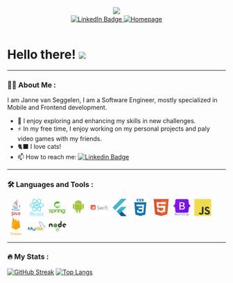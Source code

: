 <div id="header" align="center">
  <img src="https://i.giphy.com/media/v1.Y2lkPTc5MGI3NjExYXU5OWR2cjZudG9mbDRlMHR5bGF2NXZwaWx6OXh3eTlzY3A4ZGJuNiZlcD12MV9pbnRlcm5hbF9naWZfYnlfaWQmY3Q9Zw/E6jscXfv3AkWQ/giphy.gif" width="200"/>

  <div id="badges">
    <a href="https://www.linkedin.com/in/jvseg/">
      <img src="https://img.shields.io/badge/LinkedIn-blue?style=for-the-badge&logo=linkedin&logoColor=white" alt="LinkedIn Badge"/>
    </a>
    <a href="http://vanseggelen.net/">
      <img src="https://img.shields.io/badge/Portfolio-8A2BE2?style=for-the-badge&logo=linkedin&logoColor=white" alt="Homepage"/>
    </a>
  </div>

  <img src="https://komarev.com/ghpvc/?username=j-vseg&style=flat-square&color=blue" alt=""/>
</div>

<h1>
  Hello there!
  <img src="https://media.giphy.com/media/hvRJCLFzcasrR4ia7z/giphy.gif" width="30px"/>
</h1>

---

### :woman_technologist: About Me :
I am Janne van Seggelen, I am a Software Engineer, mostly specialized in Mobile and Frontend development.
- 🌱 I enjoy exploring and enhancing my skills in new challenges.
- ⚡ In my free time, I enjoy working on my personal projects and paly video games with my friends.
- 🐈‍⬛ I love cats!
- 📫 How to reach me: [![Linkedin Badge](https://img.shields.io/badge/-Janne%20van%20Seggelen-blue?style=flat&logo=Linkedin&logoColor=white)](https://www.linkedin.com/in/jvseg/)

---

### :hammer_and_wrench: Languages and Tools :
<div>
  <img src="https://github.com/devicons/devicon/blob/master/icons/java/java-original-wordmark.svg" title="Java" alt="Java" width="40" height="40"/>&nbsp;
  <img src="https://github.com/devicons/devicon/blob/master/icons/react/react-original-wordmark.svg" title="React" alt="React" width="40" height="40"/>&nbsp;
  <img src="https://github.com/devicons/devicon/blob/master/icons/spring/spring-original-wordmark.svg" title="Spring" alt="Spring" width="40" height="40"/>&nbsp;
  <img src="https://github.com/devicons/devicon/blob/master/icons/android/android-original-wordmark.svg" title="Android" alt="Android" width="40" height="40"/>&nbsp;
  <img src="https://github.com/devicons/devicon/blob/master/icons/swift/swift-original-wordmark.svg" title="Swift" alt="Swift" width="40" height="40"/>&nbsp;
  <img src="https://github.com/devicons/devicon/blob/master/icons/flutter/flutter-original.svg" title="Flutter" alt="Flutter" width="40" height="40"/>&nbsp;
  <img src="https://github.com/devicons/devicon/blob/master/icons/css3/css3-plain-wordmark.svg"  title="CSS3" alt="CSS" width="40" height="40"/>&nbsp;
  <img src="https://github.com/devicons/devicon/blob/master/icons/html5/html5-original.svg" title="HTML5" alt="HTML" width="40" height="40"/>&nbsp;
  <img src="https://github.com/devicons/devicon/blob/master/icons/bootstrap/bootstrap-original-wordmark.svg" title="Bootstrap" alt="Bootstrap" width="40" height="40"/>&nbsp;
  <img src="https://github.com/devicons/devicon/blob/master/icons/javascript/javascript-original.svg" title="JavaScript" alt="JavaScript" width="40" height="40"/>&nbsp;
  <img src="https://github.com/devicons/devicon/blob/master/icons/firebase/firebase-plain-wordmark.svg" title="Firebase" alt="Firebase" width="40" height="40"/>&nbsp;
  <img src="https://github.com/devicons/devicon/blob/master/icons/mysql/mysql-original-wordmark.svg" title="MySQL"  alt="MySQL" width="40" height="40"/>&nbsp;
  <img src="https://github.com/devicons/devicon/blob/master/icons/nodejs/nodejs-original-wordmark.svg" title="NodeJS" alt="NodeJS" width="40" height="40"/>&nbsp;
</div>

---

### :fire: My Stats :
[![GitHub Streak](http://github-readme-streak-stats.herokuapp.com?user=j-vseg&theme=dark&background=000000)](https://git.io/streak-stats)
[![Top Langs](https://github-readme-stats.vercel.app/api/top-langs/?username=j-vseg&layout=compact&theme=vision-friendly-dark)](https://github.com/anuraghazra/github-readme-stats)
